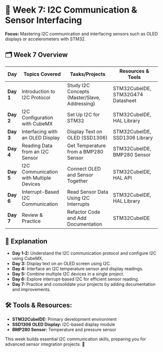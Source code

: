 # 📘 Week 7: I2C Communication & Sensor Interfacing
**Focus:** Mastering I2C communication and interfacing sensors such as OLED displays or accelerometers with STM32.

## 🗂️ Week 7 Overview
| **Day** | **Topics Covered** | **Tasks/Projects** | **Resources & Tools** |
|--------|--------------------|---------------------|---------------------|
| **Day 1** | Introduction to I2C Protocol | Study I2C Concepts (Master/Slave, Addressing) | STM32CubeIDE, STM32G474 Datasheet |
| **Day 2** | I2C Configuration with CubeMX | Set Up I2C for STM32 | STM32CubeIDE, HAL Library |
| **Day 3** | Interfacing with an OLED Display | Display Text on OLED (SSD1306) | STM32CubeIDE, SSD1306 Library |
| **Day 4** | Reading Data from an I2C Sensor | Get Temperature from a BMP280 Sensor | STM32CubeIDE, BMP280 Sensor |
| **Day 5** | I2C Communication with Multiple Devices | Connect OLED and Sensor Together | STM32CubeIDE, HAL API |
| **Day 6** | Interrupt-Based I2C Communication | Read Sensor Data Using I2C Interrupts | STM32CubeIDE, HAL Library |
| **Day 7** | Review & Practice | Refactor Code and Add Documentation | STM32CubeIDE |

## 📒 Explanation
- **Day 1-2:** Understand the I2C communication protocol and configure I2C using CubeMX.
- **Day 3:** Display text on an OLED screen using I2C.
- **Day 4:** Interface an I2C temperature sensor and display readings.
- **Day 5:** Combine multiple I2C devices in a single project.
- **Day 6:** Explore interrupt-based I2C for efficient sensor reading.
- **Day 7:** Practice and consolidate your projects by adding documentation and improvements.

## 🛠️ Tools & Resources:
- **STM32CubeIDE:** Primary development environment  
- **SSD1306 OLED Display:** I2C-based display module  
- **BMP280 Sensor:** Temperature and pressure sensor

This week builds essential I2C communication skills, preparing you for advanced sensor integration projects. 🚀